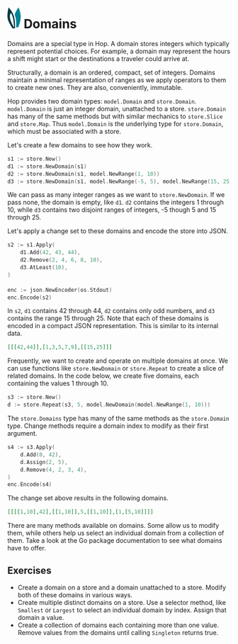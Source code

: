 # ![ears](../img/ears.png) Domains

Domains are a special type in Hop. A domain stores integers which typically
represent potential choices. For example, a domain may represent the hours a
shift might start or the destinations a traveler could arrive at.

Structurally, a domain is an ordered, compact, set of integers. Domains maintain
a minimal representation of ranges as we apply operators to them to create new
ones. They are also, conveniently, immutable.

Hop provides two domain types: `model.Domain` and `store.Domain`. `model.Domain`
is just an integer domain, unattached to a store. `store.Domain` has many of the
same methods but with similar mechanics to `store.Slice` and `store.Map`. Thus
`model.Domain` is the underlying type for `store.Domain`, which must be
associated with a store.

Let's create a few domains to see how they work.

```go
s1 := store.New()
d1 := store.NewDomain(s1)
d2 := store.NewDomain(s1, model.NewRange(1, 10))
d3 := store.NewDomain(s1, model.NewRange(-5, 5), model.NewRange(15, 25))
```

We can pass as many integer ranges as we want to `store.NewDomain`. If we pass
none, the domain is empty, like `d1`. `d2` contains the integers 1 through 10,
while `d3` contains two disjoint ranges of integers, -5 though 5 and 15 through
25.

Let's apply a change set to these domains and encode the store into JSON.

```go
s2 := s1.Apply(
    d1.Add(42, 43, 44),
    d2.Remove(2, 4, 6, 8, 10),
    d3.AtLeast(10),
)

enc := json.NewEncoder(os.Stdout)
enc.Encode(s2)
```

In `s2`, `d1` contains 42 through 44, `d2` contains only odd numbers, and `d3`
contains the range 15 through 25. Note that each of these domains is encoded in
a compact JSON representation. This is similar to its internal data.

```json
[[[42,44]],[1,3,5,7,9],[[15,25]]]
```

Frequently, we want to create and operate on multiple domains at once. We can
use functions like `store.NewDomain` or `store.Repeat` to create a slice of
related domains. In the code below, we create five domains, each containing the
values 1 through 10.

```go
s3 := store.New()
d := store.Repeat(s3, 5, model.NewDomain(model.NewRange(1, 10)))
```

The `store.Domains` type has many of the same methods as the `store.Domain`
type. Change methods require a domain index to modify as their first argument.

```go
s4 := s3.Apply(
    d.Add(0, 42),
    d.Assign(2, 5),
    d.Remove(4, 2, 3, 4),
)
enc.Encode(s4)
```

The change set above results in the following domains.

```json
[[[[1,10],42],[[1,10]],5,[[1,10]],[1,[5,10]]]]
```

There are many methods available on domains. Some allow us to modify them, while
others help us select an individual domain from a collection of them. Take a
look at the Go package documentation to see what domains have to offer.

## Exercises

* Create a domain on a store and a domain unattached to a store. Modify both of
  these domains in various ways.
* Create multiple distinct domains on a store. Use a selector method, like
  `Smallest` or `Largest` to select an individual domain by index. Assign that
  domain a value.
* Create a collection of domains each containing more than one value. Remove
  values from the domains until calling `Singleton` returns true.

[source]: domains/main.go
